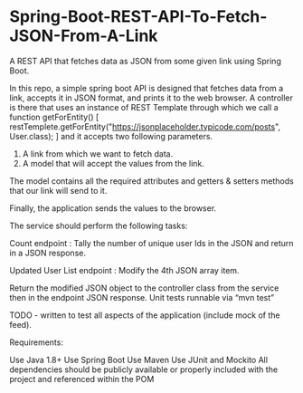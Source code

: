 # Spring-Boot-REST-API-To-Fetch-JSON-From-A-Link
A REST API that fetches data as JSON from some given link using Spring Boot.

In this repo, a simple spring boot API is designed that fetches data from a link, accepts it in JSON format, and prints it to the web browser.
A controller is there that uses an instance of REST Template through which we call a function getForEntity() [ restTemplete.getForEntity("https://jsonplaceholder.typicode.com/posts", User.class); ] and it accepts two following parameters.
1. A link from which we want to fetch data.
2. A model that will accept the values from the link.

The model contains all the required attributes and getters & setters methods that our link will send to it.

Finally, the application sends the values to the browser.

The service should perform the following tasks:

Count endpoint :
Tally the number of unique user Ids in the JSON and return in a JSON response.

 
Updated User List endpoint :
Modify the 4th JSON array item.

Return the modified JSON object to the controller class from the service then in the endpoint JSON response.
Unit tests runnable via “mvn test”

TODO - written to test all aspects of the application (include mock of the feed).

 

Requirements:                                 

Use Java 1.8+
Use Spring Boot
Use Maven
Use JUnit and Mockito
All dependencies should be publicly available or properly included with the project and referenced within the POM

